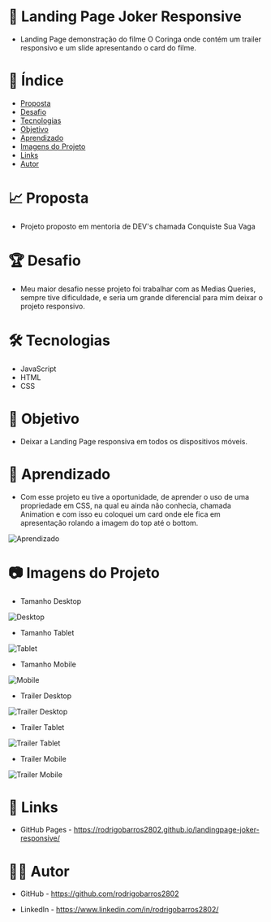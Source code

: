 # :triangular_ruler: Landing Page Joker Responsive
* Landing Page demonstração do filme O Coringa onde contém um trailer responsivo e um slide apresentando o card do filme.

# :memo: Índice
* [Proposta](https://github.com/rodrigobarros2802/landingpage-joker-responsive#chart_with_upwards_trend-proposta)
* [Desafio](https://github.com/rodrigobarros2802/landingpage-joker-responsive#trophy-desafio)
* [Tecnologias](https://github.com/rodrigobarros2802/landingpage-joker-responsive#hammer_and_wrench-tecnologias)
* [Objetivo](https://github.com/rodrigobarros2802/landingpage-joker-responsive#dart-objetivo)
* [Aprendizado](https://github.com/rodrigobarros2802/landingpage-joker-responsive/blob/master/README.md#open_book-aprendizado)
* [Imagens do Projeto](https://github.com/rodrigobarros2802/landingpage-joker-responsive#camera-imagens-do-projeto)
* [Links](https://github.com/rodrigobarros2802/landingpage-joker-responsive#link-links)
* [Autor](https://github.com/rodrigobarros2802/landingpage-joker-responsive#technologist-autor)

# :chart_with_upwards_trend: Proposta
* Projeto proposto em mentoria de DEV's chamada Conquiste Sua Vaga

# :trophy: Desafio
* Meu maior desafio nesse projeto foi trabalhar com as Medias Queries, sempre tive dificuldade, e seria um grande diferencial para mim deixar o projeto responsivo.

# :hammer_and_wrench: Tecnologias
* JavaScript
* HTML
* CSS

# :dart: Objetivo
* Deixar a Landing Page responsiva em todos os dispositivos móveis.

# :open_book: Aprendizado
* Com esse projeto eu tive a oportunidade, de aprender o uso de uma propriedade em CSS, na qual eu ainda não conhecia, chamada Animation e com isso eu coloquei um card onde ele fica em apresentação rolando a imagem do top até o bottom.

![Aprendizado](https://github.com/rodrigobarros2802/landingpage-joker-responsive/blob/d3458e698612aa7ad7aa1046268132bfb9681ec5/assets/img/print%20aprendizado.png)

# :camera: Imagens do Projeto
* Tamanho Desktop

![Desktop](https://github.com/rodrigobarros2802/landingpage-joker-responsive/blob/ecbf4c8ea9d14b765704d2401e21d4a7a9a38e6b/assets/img/print%20desktop.png)

* Tamanho Tablet

![Tablet](https://github.com/rodrigobarros2802/landingpage-joker-responsive/blob/ecbf4c8ea9d14b765704d2401e21d4a7a9a38e6b/assets/img/print%20tablet.png)

* Tamanho Mobile

![Mobile](https://github.com/rodrigobarros2802/landingpage-joker-responsive/blob/ecbf4c8ea9d14b765704d2401e21d4a7a9a38e6b/assets/img/print%20mobile.png)

* Trailer Desktop

![Trailer Desktop](https://github.com/rodrigobarros2802/landingpage-joker-responsive/blob/ecbf4c8ea9d14b765704d2401e21d4a7a9a38e6b/assets/img/print%20trailer%20desktop.png)

* Trailer Tablet

![Trailer Tablet](https://github.com/rodrigobarros2802/landingpage-joker-responsive/blob/ecbf4c8ea9d14b765704d2401e21d4a7a9a38e6b/assets/img/print%20trailer%20tablet.png)

* Trailer Mobile

![Trailer Mobile](https://github.com/rodrigobarros2802/landingpage-joker-responsive/blob/ecbf4c8ea9d14b765704d2401e21d4a7a9a38e6b/assets/img/print%20trailer%20mobile.png)

# :link: Links
* GitHub Pages - https://rodrigobarros2802.github.io/landingpage-joker-responsive/

# :technologist: Autor
* GitHub - 
https://github.com/rodrigobarros2802

* LinkedIn - 
https://www.linkedin.com/in/rodrigobarros2802/
